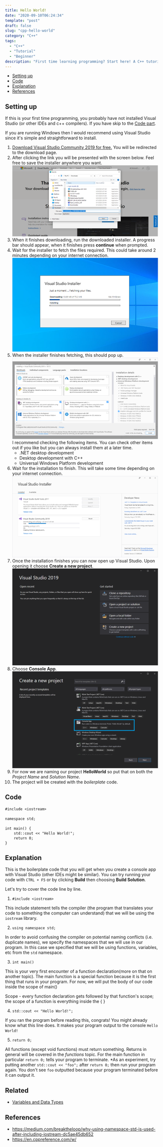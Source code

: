 ```yaml
---
title: Hello World! 
date: "2020-09-10T06:24:34"
template: "post"
draft: false 
slug: "cpp-hello-world"
category: "C++"
tags:
  - "C++"
  - "Tutorial"
  - "Beginner"
description: "First time learning programming? Start here! A C++ tutorial for beginners, learn how to write \"Hello World\" and how it works in C++"
---
```


- [Setting up](#setting-up)
- [Code](#code)
- [Explanation](#explanation)
- [References](#references)

## Setting up

If this is your first time programming, you probably have not installed Visual Studio (or other IDEs and c++ compilers). If you have skip to the [Code part](#code).

If you are running Windows then I would recommend using Visual Studio since it's simple and straightforward to install.

1. [Download Visual Studio Community 2019 for free.](https://visualstudio.microsoft.com/thank-you-downloading-visual-studio/?sku=Community&rel=16) You will be redirected to the download page.
2. After clicking the link you will be presented with the screen below. Feel free to save the installer anywhere you want. !["Visual Studio download page"](/media/screenshot-cpp-hello-world-1.PNG)
3. When it finishes downloading, run the downloaded installer. A progress bar should appear, when it finishes press **continue** when prompted.
4. Wait for the installer to fetch the files required. This could take around 2 minutes depending on your internet connection. !["Installer getting ready"](/media/screenshot-cpp-hello-world-2.PNG)
5. When the installer finishes fetching, this should pop up. !["Check .NET, Desktop with C++, Universal Windows Platform"](/media/screenshot-cpp-hello-world-3.PNG) I recommend checking the following items. You can check other items out if you like but you can always install them at a later time.
    - .NET desktop development
    - Desktop development with C++
    - Universal Windows Platform development
6. Wait for the installation to finish. This will take some time depending on your internet connection.
!["Visual studio community 2019 installing"](/media/screenshot-cpp-hello-world-4.PNG)
7. Once the installation finishes you can now open up Visual Studio. Upon opening it choose **Create a new project**.
!["Choose create a new project"](/media/screenshot-cpp-hello-world-5.PNG)
8. Choose **Console App**.
!["Choose console app that has a C++ tag](/media/screenshot-cpp-hello-world-6.PNG)
9. For now we are naming our project **HelloWorld** so put that on both the *Project Name* and *Solution Name*.
10. The project will be created with the *boilerplate* code.
  

## Code

    #include <iostream>
    
    namespace std;

    int main() {
        std::cout << "Hello World!";
        return 0;
    }

## Explanation

This is the boilerplate code that you will get when you create a console app with Visual Studio (other IDEs might be similar). You can try running your code with `CTRL + F5` or by clicking **Build** then choosing **Build Solution**.

Let's try to cover the code line by line.
1. `#include <iostream>`

This include statement tells the compiler (the program that translates your code to something the computer can understand) that we will be using the `iostream` library.

2. `using namespace std;`

In order to avoid confusing the compiler on potential naming conflicts (i.e. duplicate names), we specify the namespaces that we will use in our program. In this case we specified that we will be using functions, variables, etc from the `std` namespace.

3. `int main()`

This is your very first encounter of a function declaration(more on that on another topic). The main function is a special function because it is the first thing that runs in your program. For now, we will put the body of our code inside the scope of main()

Scope - every function declaration gets followed by that function's scope; 
the scope of a function is everything inside the { }

4. `std::cout << "Hello World!";`

If you ran the program before reading this, congrats! You might already know what this line does. It makes your program output to the console `Hello World!`

5. `return 0;`

All functions (except void functions) must return something. Returns in general will be covered in the *functions* topic. For the main function in particular `return 0;` tells your program to terminate.
*As an experiment, try putting another `std::cout << "foo";` after `return 0;` then run your program again. You don't see `foo` outputted because your program terminated before it can output it.

## Related
- [Variables and Data Types](/cpp-variables)

## References
- https://medium.com/breaktheloop/why-using-namespace-std-is-used-after-including-iostream-dc5ae45db652
- https://en.cppreference.com/w/